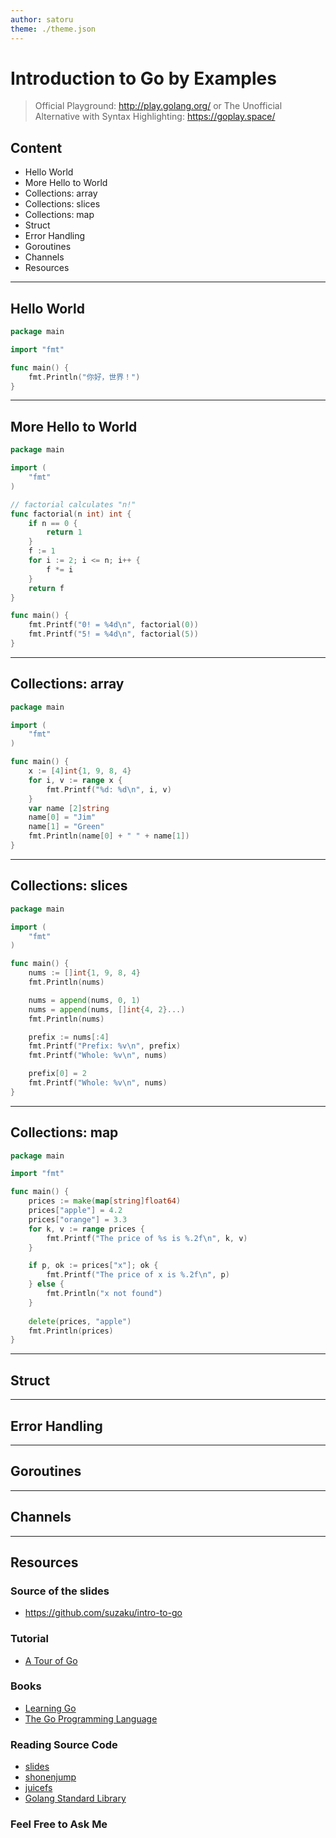 ```yaml
---
author: satoru
theme: ./theme.json
---
```

# Introduction to Go by Examples

> Official Playground: http://play.golang.org/
> or
> The Unofficial Alternative with Syntax Highlighting: https://goplay.space/

## Content
* Hello World
* More Hello to World
* Collections: array
* Collections: slices
* Collections: map
* Struct
* Error Handling
* Goroutines
* Channels
* Resources 

---

## Hello World

```go
package main

import "fmt"

func main() {
    fmt.Println("你好，世界！")
}
```

---

## More Hello to World

```go
package main

import (
    "fmt"
)

// factorial calculates "n!"
func factorial(n int) int {
    if n == 0 {
        return 1
    }
    f := 1
    for i := 2; i <= n; i++ {
        f *= i
    }
    return f
}

func main() {
    fmt.Printf("0! = %4d\n", factorial(0))
    fmt.Printf("5! = %4d\n", factorial(5))
}
```

---

## Collections: array

```go
package main

import (
    "fmt"
)

func main() {
    x := [4]int{1, 9, 8, 4}
    for i, v := range x {
        fmt.Printf("%d: %d\n", i, v)
    }
    var name [2]string
    name[0] = "Jim"
    name[1] = "Green"
    fmt.Println(name[0] + " " + name[1])
}
```

---

## Collections: slices

```go
package main

import (
    "fmt"
)

func main() {
    nums := []int{1, 9, 8, 4}
    fmt.Println(nums)

    nums = append(nums, 0, 1)
    nums = append(nums, []int{4, 2}...)
    fmt.Println(nums)

    prefix := nums[:4]
    fmt.Printf("Prefix: %v\n", prefix)
    fmt.Printf("Whole: %v\n", nums)

    prefix[0] = 2
    fmt.Printf("Whole: %v\n", nums)
}
```

---

## Collections: map


```go
package main

import "fmt"

func main() {
    prices := make(map[string]float64)
    prices["apple"] = 4.2
    prices["orange"] = 3.3
    for k, v := range prices {
        fmt.Printf("The price of %s is %.2f\n", k, v)
    }

    if p, ok := prices["x"]; ok {
        fmt.Printf("The price of x is %.2f\n", p)
    } else {
        fmt.Println("x not found")
    }
    
    delete(prices, "apple")
    fmt.Println(prices)
}
```

---

## Struct

---

## Error Handling

---

## Goroutines

---

## Channels

---

## Resources

### Source of the slides
* https://github.com/suzaku/intro-to-go

### Tutorial
* [A Tour of Go](https://tour.golang.org/welcome/1)

### Books
* [Learning Go](https://learning.oreilly.com/library/view/learning-go/9781492077206/)
* [The Go Programming Language](https://learning.oreilly.com/library/view/the-go-programming/9780134190570/)

### Reading Source Code
* [slides](https://github.com/maaslalani/slides)
* [shonenjump](https://github.com/suzaku/shonenjump)
* [juicefs](https://github.com/juicedata/juicefs)
* [Golang Standard Library](https://github.com/golang/go/tree/master/src)

### Feel Free to Ask Me
